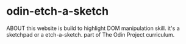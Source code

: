 # odin-etch-a-sketch
ABOUT this website is build to highlight DOM manipulation skill.
it's a sketchpad or a etch-a-sketch.
part of The Odin Project curriculum.